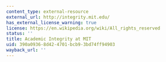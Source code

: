 ```yaml
---
content_type: external-resource
external_url: http://integrity.mit.edu/
has_external_license_warning: true
license: https://en.wikipedia.org/wiki/All_rights_reserved
status: ''
title: Academic Integrity at MIT
uid: 390a0936-8d42-4701-bcb9-3bd74ff94903
wayback_url: ''
---
```

